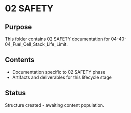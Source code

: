 # 02 SAFETY

## Purpose
This folder contains 02 SAFETY documentation for 04-40-04_Fuel_Cell_Stack_Life_Limit.

## Contents
- Documentation specific to 02 SAFETY phase
- Artifacts and deliverables for this lifecycle stage

## Status
Structure created - awaiting content population.
